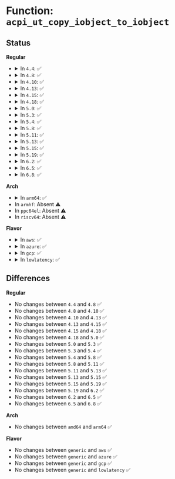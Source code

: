 # Function: <code>acpi_ut_copy_iobject_to_iobject</code>

## Status
<b>Regular</b>
<ul>
<li>
<details>
<summary>In <code>4.4</code>: ✅</summary>

```c
acpi_status acpi_ut_copy_iobject_to_iobject(union acpi_operand_object *source_desc, union acpi_operand_object **dest_desc, struct acpi_walk_state *walk_state);
```

**Collision:** Unique Global

**Inline:** No

**Transformation:** False

**Instances:**

```
In drivers/acpi/acpica/utcopy.c (ffffffff814a6ec4)
Location: drivers/acpi/acpica/utcopy.c:979
Inline: False
Direct callers:
  - drivers/acpi/acpica/dsmthdat.c:acpi_ds_store_object_to_local
  - drivers/acpi/acpica/dsutils.c:acpi_ds_evaluate_name_path
  - drivers/acpi/acpica/exoparg1.c:acpi_ex_opcode_1A_1T_1R
  - drivers/acpi/acpica/exstore.c:acpi_ex_store_direct_to_node
  - drivers/acpi/acpica/exstore.c:acpi_ex_store
  - drivers/acpi/acpica/exstoren.c:acpi_ex_store_object_to_object
  - drivers/acpi/acpica/exstoren.c:acpi_ex_store_object_to_object
```
**Symbols:**

```
ffffffff814a6ec4-ffffffff814a6faf: acpi_ut_copy_iobject_to_iobject (STB_GLOBAL)
```
</details>
</li>
<li>
<details>
<summary>In <code>4.8</code>: ✅</summary>

```c
acpi_status acpi_ut_copy_iobject_to_iobject(union acpi_operand_object *source_desc, union acpi_operand_object **dest_desc, struct acpi_walk_state *walk_state);
```

**Collision:** Unique Global

**Inline:** No

**Transformation:** False

**Instances:**

```
In drivers/acpi/acpica/utcopy.c (ffffffff814f623e)
Location: drivers/acpi/acpica/utcopy.c:978
Inline: False
Direct callers:
  - drivers/acpi/acpica/dsmthdat.c:acpi_ds_store_object_to_local
  - drivers/acpi/acpica/dsutils.c:acpi_ds_evaluate_name_path
  - drivers/acpi/acpica/exoparg1.c:acpi_ex_opcode_1A_1T_1R
  - drivers/acpi/acpica/exstore.c:acpi_ex_store_direct_to_node
  - drivers/acpi/acpica/exstore.c:acpi_ex_store
  - drivers/acpi/acpica/exstoren.c:acpi_ex_store_object_to_object
  - drivers/acpi/acpica/exstoren.c:acpi_ex_store_object_to_object
```
**Symbols:**

```
ffffffff814f623e-ffffffff814f6332: acpi_ut_copy_iobject_to_iobject (STB_GLOBAL)
```
</details>
</li>
<li>
<details>
<summary>In <code>4.10</code>: ✅</summary>

```c
acpi_status acpi_ut_copy_iobject_to_iobject(union acpi_operand_object *source_desc, union acpi_operand_object **dest_desc, struct acpi_walk_state *walk_state);
```

**Collision:** Unique Global

**Inline:** No

**Transformation:** False

**Instances:**

```
In drivers/acpi/acpica/utcopy.c (ffffffff81518e01)
Location: drivers/acpi/acpica/utcopy.c:978
Inline: False
Direct callers:
  - drivers/acpi/acpica/dsmthdat.c:acpi_ds_store_object_to_local
  - drivers/acpi/acpica/dsutils.c:acpi_ds_evaluate_name_path
  - drivers/acpi/acpica/exoparg1.c:acpi_ex_opcode_1A_1T_1R
  - drivers/acpi/acpica/exstore.c:acpi_ex_store_direct_to_node
  - drivers/acpi/acpica/exstore.c:acpi_ex_store
  - drivers/acpi/acpica/exstoren.c:acpi_ex_store_object_to_object
  - drivers/acpi/acpica/exstoren.c:acpi_ex_store_object_to_object
```
**Symbols:**

```
ffffffff81518e01-ffffffff81518ef5: acpi_ut_copy_iobject_to_iobject (STB_GLOBAL)
```
</details>
</li>
<li>
<details>
<summary>In <code>4.13</code>: ✅</summary>

```c
acpi_status acpi_ut_copy_iobject_to_iobject(union acpi_operand_object *source_desc, union acpi_operand_object **dest_desc, struct acpi_walk_state *walk_state);
```

**Collision:** Unique Global

**Inline:** No

**Transformation:** False

**Instances:**

```
In drivers/acpi/acpica/utcopy.c (ffffffff81529622)
Location: drivers/acpi/acpica/utcopy.c:978
Inline: False
Direct callers:
  - drivers/acpi/acpica/dsmthdat.c:acpi_ds_store_object_to_local
  - drivers/acpi/acpica/dsutils.c:acpi_ds_evaluate_name_path
  - drivers/acpi/acpica/exoparg1.c:acpi_ex_opcode_1A_1T_1R
  - drivers/acpi/acpica/exstore.c:acpi_ex_store_direct_to_node
  - drivers/acpi/acpica/exstore.c:acpi_ex_store
  - drivers/acpi/acpica/exstoren.c:acpi_ex_store_object_to_object
  - drivers/acpi/acpica/exstoren.c:acpi_ex_store_object_to_object
```
**Symbols:**

```
ffffffff81529622-ffffffff81529716: acpi_ut_copy_iobject_to_iobject (STB_GLOBAL)
```
</details>
</li>
<li>
<details>
<summary>In <code>4.15</code>: ✅</summary>

```c
acpi_status acpi_ut_copy_iobject_to_iobject(union acpi_operand_object *source_desc, union acpi_operand_object **dest_desc, struct acpi_walk_state *walk_state);
```

**Collision:** Unique Global

**Inline:** No

**Transformation:** False

**Instances:**

```
In drivers/acpi/acpica/utcopy.c (ffffffff815818c0)
Location: drivers/acpi/acpica/utcopy.c:978
Inline: False
Direct callers:
  - drivers/acpi/acpica/dsmthdat.c:acpi_ds_store_object_to_local
  - drivers/acpi/acpica/dsutils.c:acpi_ds_evaluate_name_path
  - drivers/acpi/acpica/exoparg1.c:acpi_ex_opcode_1A_1T_1R
  - drivers/acpi/acpica/exstore.c:acpi_ex_store_direct_to_node
  - drivers/acpi/acpica/exstore.c:acpi_ex_store
  - drivers/acpi/acpica/exstoren.c:acpi_ex_store_object_to_object
  - drivers/acpi/acpica/exstoren.c:acpi_ex_store_object_to_object
```
**Symbols:**

```
ffffffff815818c0-ffffffff81581a79: acpi_ut_copy_iobject_to_iobject (STB_GLOBAL)
```
</details>
</li>
<li>
<details>
<summary>In <code>4.18</code>: ✅</summary>

```c
acpi_status acpi_ut_copy_iobject_to_iobject(union acpi_operand_object *source_desc, union acpi_operand_object **dest_desc, struct acpi_walk_state *walk_state);
```

**Collision:** Unique Global

**Inline:** No

**Transformation:** False

**Instances:**

```
In drivers/acpi/acpica/utcopy.c (ffffffff815b8a94)
Location: drivers/acpi/acpica/utcopy.c:944
Inline: False
Direct callers:
  - drivers/acpi/acpica/dsmthdat.c:acpi_ds_store_object_to_local
  - drivers/acpi/acpica/dsutils.c:acpi_ds_evaluate_name_path
  - drivers/acpi/acpica/exoparg1.c:acpi_ex_opcode_1A_1T_1R
  - drivers/acpi/acpica/exstore.c:acpi_ex_store_direct_to_node
  - drivers/acpi/acpica/exstore.c:acpi_ex_store
  - drivers/acpi/acpica/exstoren.c:acpi_ex_store_object_to_object
  - drivers/acpi/acpica/exstoren.c:acpi_ex_store_object_to_object
```
**Symbols:**

```
ffffffff815b8a94-ffffffff815b8c48: acpi_ut_copy_iobject_to_iobject (STB_GLOBAL)
```
</details>
</li>
<li>
<details>
<summary>In <code>5.0</code>: ✅</summary>

```c
acpi_status acpi_ut_copy_iobject_to_iobject(union acpi_operand_object *source_desc, union acpi_operand_object **dest_desc, struct acpi_walk_state *walk_state);
```

**Collision:** Unique Global

**Inline:** No

**Transformation:** False

**Instances:**

```
In drivers/acpi/acpica/utcopy.c (ffffffff815d1e63)
Location: drivers/acpi/acpica/utcopy.c:944
Inline: False
Direct callers:
  - drivers/acpi/acpica/dsmthdat.c:acpi_ds_store_object_to_local
  - drivers/acpi/acpica/dsutils.c:acpi_ds_evaluate_name_path
  - drivers/acpi/acpica/exoparg1.c:acpi_ex_opcode_1A_1T_1R
  - drivers/acpi/acpica/exstore.c:acpi_ex_store_direct_to_node
  - drivers/acpi/acpica/exstore.c:acpi_ex_store
  - drivers/acpi/acpica/exstoren.c:acpi_ex_store_object_to_object
  - drivers/acpi/acpica/exstoren.c:acpi_ex_store_object_to_object
```
**Symbols:**

```
ffffffff815d1e63-ffffffff815d2017: acpi_ut_copy_iobject_to_iobject (STB_GLOBAL)
```
</details>
</li>
<li>
<details>
<summary>In <code>5.3</code>: ✅</summary>

```c
acpi_status acpi_ut_copy_iobject_to_iobject(union acpi_operand_object *source_desc, union acpi_operand_object **dest_desc, struct acpi_walk_state *walk_state);
```

**Collision:** Unique Global

**Inline:** No

**Transformation:** False

**Instances:**

```
In drivers/acpi/acpica/utcopy.c (ffffffff81603747)
Location: drivers/acpi/acpica/utcopy.c:944
Inline: False
Direct callers:
  - drivers/acpi/acpica/dsmthdat.c:acpi_ds_store_object_to_local
  - drivers/acpi/acpica/dsutils.c:acpi_ds_evaluate_name_path
  - drivers/acpi/acpica/exoparg1.c:acpi_ex_opcode_1A_1T_1R
  - drivers/acpi/acpica/exstore.c:acpi_ex_store_direct_to_node
  - drivers/acpi/acpica/exstore.c:acpi_ex_store
  - drivers/acpi/acpica/exstoren.c:acpi_ex_store_object_to_object
  - drivers/acpi/acpica/exstoren.c:acpi_ex_store_object_to_object
```
**Symbols:**

```
ffffffff81603747-ffffffff816038fb: acpi_ut_copy_iobject_to_iobject (STB_GLOBAL)
```
</details>
</li>
<li>
<details>
<summary>In <code>5.4</code>: ✅</summary>

```c
acpi_status acpi_ut_copy_iobject_to_iobject(union acpi_operand_object *source_desc, union acpi_operand_object **dest_desc, struct acpi_walk_state *walk_state);
```

**Collision:** Unique Global

**Inline:** No

**Transformation:** False

**Instances:**

```
In drivers/acpi/acpica/utcopy.c (ffffffff81624bf1)
Location: drivers/acpi/acpica/utcopy.c:944
Inline: False
Direct callers:
  - drivers/acpi/acpica/dsmthdat.c:acpi_ds_store_object_to_local
  - drivers/acpi/acpica/dsutils.c:acpi_ds_evaluate_name_path
  - drivers/acpi/acpica/exoparg1.c:acpi_ex_opcode_1A_1T_1R
  - drivers/acpi/acpica/exstore.c:acpi_ex_store_direct_to_node
  - drivers/acpi/acpica/exstore.c:acpi_ex_store
  - drivers/acpi/acpica/exstoren.c:acpi_ex_store_object_to_object
  - drivers/acpi/acpica/exstoren.c:acpi_ex_store_object_to_object
```
**Symbols:**

```
ffffffff81624bf1-ffffffff81624da5: acpi_ut_copy_iobject_to_iobject (STB_GLOBAL)
```
</details>
</li>
<li>
<details>
<summary>In <code>5.8</code>: ✅</summary>

```c
acpi_status acpi_ut_copy_iobject_to_iobject(union acpi_operand_object *source_desc, union acpi_operand_object **dest_desc, struct acpi_walk_state *walk_state);
```

**Collision:** Unique Global

**Inline:** No

**Transformation:** False

**Instances:**

```
In drivers/acpi/acpica/utcopy.c (ffffffff816d1465)
Location: drivers/acpi/acpica/utcopy.c:944
Inline: False
Direct callers:
  - drivers/acpi/acpica/dsmthdat.c:acpi_ds_store_object_to_local
  - drivers/acpi/acpica/dsutils.c:acpi_ds_evaluate_name_path
  - drivers/acpi/acpica/exoparg1.c:acpi_ex_opcode_1A_1T_1R
  - drivers/acpi/acpica/exstore.c:acpi_ex_store_direct_to_node
  - drivers/acpi/acpica/exstore.c:acpi_ex_store_object_to_index
  - drivers/acpi/acpica/exstoren.c:acpi_ex_store_object_to_object
  - drivers/acpi/acpica/exstoren.c:acpi_ex_store_object_to_object
```
**Symbols:**

```
ffffffff816d1465-ffffffff816d1541: acpi_ut_copy_iobject_to_iobject (STB_GLOBAL)
```
</details>
</li>
<li>
<details>
<summary>In <code>5.11</code>: ✅</summary>

```c
acpi_status acpi_ut_copy_iobject_to_iobject(union acpi_operand_object *source_desc, union acpi_operand_object **dest_desc, struct acpi_walk_state *walk_state);
```

**Collision:** Unique Global

**Inline:** No

**Transformation:** False

**Instances:**

```
In drivers/acpi/acpica/utcopy.c (ffffffff816ef443)
Location: drivers/acpi/acpica/utcopy.c:944
Inline: False
Direct callers:
  - drivers/acpi/acpica/dsmthdat.c:acpi_ds_store_object_to_local
  - drivers/acpi/acpica/dsutils.c:acpi_ds_evaluate_name_path
  - drivers/acpi/acpica/exoparg1.c:acpi_ex_opcode_1A_1T_1R
  - drivers/acpi/acpica/exstore.c:acpi_ex_store_direct_to_node
  - drivers/acpi/acpica/exstore.c:acpi_ex_store_object_to_index
  - drivers/acpi/acpica/exstoren.c:acpi_ex_store_object_to_object
  - drivers/acpi/acpica/exstoren.c:acpi_ex_store_object_to_object
```
**Symbols:**

```
ffffffff816ef443-ffffffff816ef51f: acpi_ut_copy_iobject_to_iobject (STB_GLOBAL)
```
</details>
</li>
<li>
<details>
<summary>In <code>5.13</code>: ✅</summary>

```c
acpi_status acpi_ut_copy_iobject_to_iobject(union acpi_operand_object *source_desc, union acpi_operand_object **dest_desc, struct acpi_walk_state *walk_state);
```

**Collision:** Unique Global

**Inline:** No

**Transformation:** False

**Instances:**

```
In drivers/acpi/acpica/utcopy.c (ffffffff816d11d0)
Location: drivers/acpi/acpica/utcopy.c:944
Inline: False
Direct callers:
  - drivers/acpi/acpica/dsmthdat.c:acpi_ds_store_object_to_local
  - drivers/acpi/acpica/dsutils.c:acpi_ds_evaluate_name_path
  - drivers/acpi/acpica/exoparg1.c:acpi_ex_opcode_1A_1T_1R
  - drivers/acpi/acpica/exstore.c:acpi_ex_store_direct_to_node
  - drivers/acpi/acpica/exstore.c:acpi_ex_store_object_to_index
  - drivers/acpi/acpica/exstoren.c:acpi_ex_store_object_to_object
  - drivers/acpi/acpica/exstoren.c:acpi_ex_store_object_to_object
```
**Symbols:**

```
ffffffff816d11d0-ffffffff816d1384: acpi_ut_copy_iobject_to_iobject (STB_GLOBAL)
```
</details>
</li>
<li>
<details>
<summary>In <code>5.15</code>: ✅</summary>

```c
acpi_status acpi_ut_copy_iobject_to_iobject(union acpi_operand_object *source_desc, union acpi_operand_object **dest_desc, struct acpi_walk_state *walk_state);
```

**Collision:** Unique Global

**Inline:** No

**Transformation:** False

**Instances:**

```
In drivers/acpi/acpica/utcopy.c (ffffffff817488b0)
Location: drivers/acpi/acpica/utcopy.c:944
Inline: False
Direct callers:
  - drivers/acpi/acpica/dsmthdat.c:acpi_ds_store_object_to_local
  - drivers/acpi/acpica/dsutils.c:acpi_ds_evaluate_name_path
  - drivers/acpi/acpica/exoparg1.c:acpi_ex_opcode_1A_1T_1R
  - drivers/acpi/acpica/exstore.c:acpi_ex_store_direct_to_node
  - drivers/acpi/acpica/exstore.c:acpi_ex_store_object_to_index
  - drivers/acpi/acpica/exstoren.c:acpi_ex_store_object_to_object
  - drivers/acpi/acpica/exstoren.c:acpi_ex_store_object_to_object
```
**Symbols:**

```
ffffffff817488b0-ffffffff81748a64: acpi_ut_copy_iobject_to_iobject (STB_GLOBAL)
```
</details>
</li>
<li>
<details>
<summary>In <code>5.19</code>: ✅</summary>

```c
acpi_status acpi_ut_copy_iobject_to_iobject(union acpi_operand_object *source_desc, union acpi_operand_object **dest_desc, struct acpi_walk_state *walk_state);
```

**Collision:** Unique Global

**Inline:** No

**Transformation:** False

**Instances:**

```
In drivers/acpi/acpica/utcopy.c (ffffffff8187a9cc)
Location: drivers/acpi/acpica/utcopy.c:944
Inline: False
Direct callers:
  - drivers/acpi/acpica/dsmthdat.c:acpi_ds_store_object_to_local
  - drivers/acpi/acpica/dsutils.c:acpi_ds_evaluate_name_path
  - drivers/acpi/acpica/exoparg1.c:acpi_ex_opcode_1A_1T_1R
  - drivers/acpi/acpica/exstore.c:acpi_ex_store_direct_to_node
  - drivers/acpi/acpica/exstore.c:acpi_ex_store_object_to_index
  - drivers/acpi/acpica/exstoren.c:acpi_ex_store_object_to_object
  - drivers/acpi/acpica/exstoren.c:acpi_ex_store_object_to_object
```
**Symbols:**

```
ffffffff8187a9cc-ffffffff8187abac: acpi_ut_copy_iobject_to_iobject (STB_GLOBAL)
```
</details>
</li>
<li>
<details>
<summary>In <code>6.2</code>: ✅</summary>

```c
acpi_status acpi_ut_copy_iobject_to_iobject(union acpi_operand_object *source_desc, union acpi_operand_object **dest_desc, struct acpi_walk_state *walk_state);
```

**Collision:** Unique Global

**Inline:** No

**Transformation:** False

**Instances:**

```
In drivers/acpi/acpica/utcopy.c (ffffffff819bd780)
Location: drivers/acpi/acpica/utcopy.c:937
Inline: False
Direct callers:
  - drivers/acpi/acpica/dsmthdat.c:acpi_ds_store_object_to_local
  - drivers/acpi/acpica/dsutils.c:acpi_ds_evaluate_name_path
  - drivers/acpi/acpica/exoparg1.c:acpi_ex_opcode_1A_1T_1R
  - drivers/acpi/acpica/exstore.c:acpi_ex_store_direct_to_node
  - drivers/acpi/acpica/exstore.c:acpi_ex_store_object_to_index
  - drivers/acpi/acpica/exstoren.c:acpi_ex_store_object_to_object
  - drivers/acpi/acpica/exstoren.c:acpi_ex_store_object_to_object
```
**Symbols:**

```
ffffffff819bd780-ffffffff819bd95d: acpi_ut_copy_iobject_to_iobject (STB_GLOBAL)
```
</details>
</li>
<li>
<details>
<summary>In <code>6.5</code>: ✅</summary>

```c
acpi_status acpi_ut_copy_iobject_to_iobject(union acpi_operand_object *source_desc, union acpi_operand_object **dest_desc, struct acpi_walk_state *walk_state);
```

**Collision:** Unique Global

**Inline:** No

**Transformation:** False

**Instances:**

```
In drivers/acpi/acpica/utcopy.c (ffffffff81a04970)
Location: drivers/acpi/acpica/utcopy.c:937
Inline: False
Direct callers:
  - drivers/acpi/acpica/dsmthdat.c:acpi_ds_store_object_to_local
  - drivers/acpi/acpica/dsutils.c:acpi_ds_evaluate_name_path
  - drivers/acpi/acpica/exoparg1.c:acpi_ex_opcode_1A_1T_1R
  - drivers/acpi/acpica/exstore.c:acpi_ex_store_direct_to_node
  - drivers/acpi/acpica/exstore.c:acpi_ex_store_object_to_index
  - drivers/acpi/acpica/exstoren.c:acpi_ex_store_object_to_object
  - drivers/acpi/acpica/exstoren.c:acpi_ex_store_object_to_object
```
**Symbols:**

```
ffffffff81a04970-ffffffff81a04b4d: acpi_ut_copy_iobject_to_iobject (STB_GLOBAL)
```
</details>
</li>
<li>
<details>
<summary>In <code>6.8</code>: ✅</summary>

```c
acpi_status acpi_ut_copy_iobject_to_iobject(union acpi_operand_object *source_desc, union acpi_operand_object **dest_desc, struct acpi_walk_state *walk_state);
```

**Collision:** Unique Global

**Inline:** No

**Transformation:** False

**Instances:**

```
In drivers/acpi/acpica/utcopy.c (ffffffff81a4f810)
Location: drivers/acpi/acpica/utcopy.c:937
Inline: False
Direct callers:
  - drivers/acpi/acpica/dsmthdat.c:acpi_ds_store_object_to_local
  - drivers/acpi/acpica/dsutils.c:acpi_ds_evaluate_name_path
  - drivers/acpi/acpica/exoparg1.c:acpi_ex_opcode_1A_1T_1R
  - drivers/acpi/acpica/exstore.c:acpi_ex_store_direct_to_node
  - drivers/acpi/acpica/exstore.c:acpi_ex_store_object_to_index
  - drivers/acpi/acpica/exstoren.c:acpi_ex_store_object_to_object
  - drivers/acpi/acpica/exstoren.c:acpi_ex_store_object_to_object
```
**Symbols:**

```
ffffffff81a4f810-ffffffff81a4f9ed: acpi_ut_copy_iobject_to_iobject (STB_GLOBAL)
```
</details>
</li>
</ul>
<b>Arch</b>
<ul>
<li>
<details>
<summary>In <code>arm64</code>: ✅</summary>

```c
acpi_status acpi_ut_copy_iobject_to_iobject(union acpi_operand_object *source_desc, union acpi_operand_object **dest_desc, struct acpi_walk_state *walk_state);
```

**Collision:** Unique Global

**Inline:** No

**Transformation:** False

**Instances:**

```
In drivers/acpi/acpica/utcopy.c (ffff80001079ac8c)
Location: drivers/acpi/acpica/utcopy.c:944
Inline: False
Direct callers:
  - drivers/acpi/acpica/dsmthdat.c:acpi_ds_store_object_to_local
  - drivers/acpi/acpica/dsutils.c:acpi_ds_evaluate_name_path
  - drivers/acpi/acpica/exoparg1.c:acpi_ex_opcode_1A_1T_1R
  - drivers/acpi/acpica/exstore.c:acpi_ex_store_direct_to_node
  - drivers/acpi/acpica/exstore.c:acpi_ex_store
  - drivers/acpi/acpica/exstoren.c:acpi_ex_store_object_to_object
  - drivers/acpi/acpica/exstoren.c:acpi_ex_store_object_to_object
```
**Symbols:**

```
ffff80001079ac8c-ffff80001079ad98: acpi_ut_copy_iobject_to_iobject (STB_GLOBAL)
```
</details>
</li>
<li>
In <code>armhf</code>: Absent ⚠️
</li>
<li>
In <code>ppc64el</code>: Absent ⚠️
</li>
<li>
In <code>riscv64</code>: Absent ⚠️
</li>
</ul>
<b>Flavor</b>
<ul>
<li>
<details>
<summary>In <code>aws</code>: ✅</summary>

```c
acpi_status acpi_ut_copy_iobject_to_iobject(union acpi_operand_object *source_desc, union acpi_operand_object **dest_desc, struct acpi_walk_state *walk_state);
```

**Collision:** Unique Global

**Inline:** No

**Transformation:** False

**Instances:**

```
In drivers/acpi/acpica/utcopy.c (ffffffff815fe2a3)
Location: drivers/acpi/acpica/utcopy.c:944
Inline: False
Direct callers:
  - drivers/acpi/acpica/dsmthdat.c:acpi_ds_store_object_to_local
  - drivers/acpi/acpica/dsutils.c:acpi_ds_evaluate_name_path
  - drivers/acpi/acpica/exoparg1.c:acpi_ex_opcode_1A_1T_1R
  - drivers/acpi/acpica/exstore.c:acpi_ex_store_direct_to_node
  - drivers/acpi/acpica/exstore.c:acpi_ex_store
  - drivers/acpi/acpica/exstoren.c:acpi_ex_store_object_to_object
  - drivers/acpi/acpica/exstoren.c:acpi_ex_store_object_to_object
```
**Symbols:**

```
ffffffff815fe2a3-ffffffff815fe38b: acpi_ut_copy_iobject_to_iobject (STB_GLOBAL)
```
</details>
</li>
<li>
<details>
<summary>In <code>azure</code>: ✅</summary>

```c
acpi_status acpi_ut_copy_iobject_to_iobject(union acpi_operand_object *source_desc, union acpi_operand_object **dest_desc, struct acpi_walk_state *walk_state);
```

**Collision:** Unique Global

**Inline:** No

**Transformation:** False

**Instances:**

```
In drivers/acpi/acpica/utcopy.c (ffffffff815e979a)
Location: drivers/acpi/acpica/utcopy.c:944
Inline: False
Direct callers:
  - drivers/acpi/acpica/dsmthdat.c:acpi_ds_store_object_to_local
  - drivers/acpi/acpica/dsutils.c:acpi_ds_evaluate_name_path
  - drivers/acpi/acpica/exoparg1.c:acpi_ex_opcode_1A_1T_1R
  - drivers/acpi/acpica/exstore.c:acpi_ex_store_direct_to_node
  - drivers/acpi/acpica/exstore.c:acpi_ex_store
  - drivers/acpi/acpica/exstoren.c:acpi_ex_store_object_to_object
  - drivers/acpi/acpica/exstoren.c:acpi_ex_store_object_to_object
```
**Symbols:**

```
ffffffff815e979a-ffffffff815e9882: acpi_ut_copy_iobject_to_iobject (STB_GLOBAL)
```
</details>
</li>
<li>
<details>
<summary>In <code>gcp</code>: ✅</summary>

```c
acpi_status acpi_ut_copy_iobject_to_iobject(union acpi_operand_object *source_desc, union acpi_operand_object **dest_desc, struct acpi_walk_state *walk_state);
```

**Collision:** Unique Global

**Inline:** No

**Transformation:** False

**Instances:**

```
In drivers/acpi/acpica/utcopy.c (ffffffff81618ed1)
Location: drivers/acpi/acpica/utcopy.c:944
Inline: False
Direct callers:
  - drivers/acpi/acpica/dsmthdat.c:acpi_ds_store_object_to_local
  - drivers/acpi/acpica/dsutils.c:acpi_ds_evaluate_name_path
  - drivers/acpi/acpica/exoparg1.c:acpi_ex_opcode_1A_1T_1R
  - drivers/acpi/acpica/exstore.c:acpi_ex_store_direct_to_node
  - drivers/acpi/acpica/exstore.c:acpi_ex_store
  - drivers/acpi/acpica/exstoren.c:acpi_ex_store_object_to_object
  - drivers/acpi/acpica/exstoren.c:acpi_ex_store_object_to_object
```
**Symbols:**

```
ffffffff81618ed1-ffffffff81619085: acpi_ut_copy_iobject_to_iobject (STB_GLOBAL)
```
</details>
</li>
<li>
<details>
<summary>In <code>lowlatency</code>: ✅</summary>

```c
acpi_status acpi_ut_copy_iobject_to_iobject(union acpi_operand_object *source_desc, union acpi_operand_object **dest_desc, struct acpi_walk_state *walk_state);
```

**Collision:** Unique Global

**Inline:** No

**Transformation:** False

**Instances:**

```
In drivers/acpi/acpica/utcopy.c (ffffffff81632d81)
Location: drivers/acpi/acpica/utcopy.c:944
Inline: False
Direct callers:
  - drivers/acpi/acpica/dsmthdat.c:acpi_ds_store_object_to_local
  - drivers/acpi/acpica/dsutils.c:acpi_ds_evaluate_name_path
  - drivers/acpi/acpica/exoparg1.c:acpi_ex_opcode_1A_1T_1R
  - drivers/acpi/acpica/exstore.c:acpi_ex_store_direct_to_node
  - drivers/acpi/acpica/exstore.c:acpi_ex_store
  - drivers/acpi/acpica/exstoren.c:acpi_ex_store_object_to_object
  - drivers/acpi/acpica/exstoren.c:acpi_ex_store_object_to_object
```
**Symbols:**

```
ffffffff81632d81-ffffffff81632f35: acpi_ut_copy_iobject_to_iobject (STB_GLOBAL)
```
</details>
</li>
</ul>

## Differences
<b>Regular</b>
<ul>
<li>
No changes between <code>4.4</code> and <code>4.8</code> ✅
</li>
<li>
No changes between <code>4.8</code> and <code>4.10</code> ✅
</li>
<li>
No changes between <code>4.10</code> and <code>4.13</code> ✅
</li>
<li>
No changes between <code>4.13</code> and <code>4.15</code> ✅
</li>
<li>
No changes between <code>4.15</code> and <code>4.18</code> ✅
</li>
<li>
No changes between <code>4.18</code> and <code>5.0</code> ✅
</li>
<li>
No changes between <code>5.0</code> and <code>5.3</code> ✅
</li>
<li>
No changes between <code>5.3</code> and <code>5.4</code> ✅
</li>
<li>
No changes between <code>5.4</code> and <code>5.8</code> ✅
</li>
<li>
No changes between <code>5.8</code> and <code>5.11</code> ✅
</li>
<li>
No changes between <code>5.11</code> and <code>5.13</code> ✅
</li>
<li>
No changes between <code>5.13</code> and <code>5.15</code> ✅
</li>
<li>
No changes between <code>5.15</code> and <code>5.19</code> ✅
</li>
<li>
No changes between <code>5.19</code> and <code>6.2</code> ✅
</li>
<li>
No changes between <code>6.2</code> and <code>6.5</code> ✅
</li>
<li>
No changes between <code>6.5</code> and <code>6.8</code> ✅
</li>
</ul>
<b>Arch</b>
<ul>
<li>
No changes between <code>amd64</code> and <code>arm64</code> ✅
</li>
</ul>
<b>Flavor</b>
<ul>
<li>
No changes between <code>generic</code> and <code>aws</code> ✅
</li>
<li>
No changes between <code>generic</code> and <code>azure</code> ✅
</li>
<li>
No changes between <code>generic</code> and <code>gcp</code> ✅
</li>
<li>
No changes between <code>generic</code> and <code>lowlatency</code> ✅
</li>
</ul>
